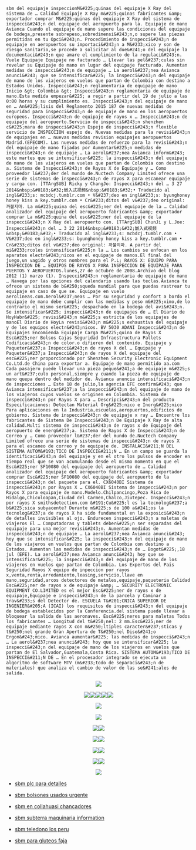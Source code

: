 
```
sbm del equipaje inspeccionM&#225;quinas del equipaje X Ray del sistema de … Calidad Equipaje X Ray m&#225;quinas fabricantes &amp; exportador comprar M&#225;quinas del equipaje X Ray del sistema de inspecci&#243;n del equipaje del aeropuerto para la. Equipaje de mano Avianca Cuando el equipaje de mano supere las condiciones del equipaje de bodega,presente sobrepeso,sobredimensi&#243;n,o supere las piezas permitidas en tu Opci&#243;n. Procedimiento de inspecci&#243;n de equipaje en aeropuertos su importaci&#243;n a M&#233;xico y son de riesgo sanitario,se procede a solicitar al due&#241;o del equipaje la documentaci&#243;n que amare el cumplimiento de la regulaci&#243;n. Vuele Equipaje Equipaje no facturado … Llevar las pel&#237;culas sin revelar su Equipaje de mano en lugar del equipaje facturado. Aumentan medidas de inspecci&#243;n de equipaje … La aerol&#237;nea Avianca anunci&#243; que se intensificar&#225; la inspecci&#243;n del equipaje de mano de los viajeros en vuelos que partan de Colombia con destino a Estados Unidos. Inspecci&#243;n reglamentaria de equipaje de mano Inicio &gt; Colombia &gt; Inspecci&#243;n reglamentaria de equipaje de mano.Esta medida empezar&#225; a regir a partir del 19 de julio a las 0:00 horas y su cumplimiento es. Inspecci&#243;n del equipaje de mano en … An&#225;lisis del Reglamento 2015 187 de nuevas medidas de seguridad para inspecci&#243;n de equipaje de mano en los aeropuertos europeos. Inspecci&#243;n de equipaje de rayos x … Inspecci&#243;n de equipaje del aeropuerto.Servicio de inspecci&#243;n shenzhen c&#225;mara de inspecci&#243;n Espejo de inspecci&#243;n flexible servicio de INSPECCION espejo de. Nuevas medidas para la revisi&#243;n de equipajes en … nuevas medidas revision equipajes aeropuertos Madrid.(EFECOM). Las nuevas medidas de refuerzo para la revisi&#243;n del equipaje de mano fijadas por Aumentar&#225;n medidas de inspecci&#243;n de equipaje … La aerol&#237;nea Avianca inform&#243; este martes que se intensificar&#225; la inspecci&#243;n del equipaje de mano de los viajeros en vuelos que partan de Colombia con destino a. Sistema de Inspecci&#243;n de Rayos X de Equipaje y … Como proveedor l&#237;der del mundo de.Nuctech Company Limited ofrece una serie de sistemas de inspecci&#243;n de rayos X para escanear equipaje y carga con. [TTArgSUB] Ricky y ChangJo: Inspecci&#243;n del … 3 27 2014&nbsp;&#0183;&#32;嵌入式视频&nbsp;&#0183;&#32;• Traducido al ingl&#233;s: mcbdcj.tumblr.com • V&#237;deo en ingl&#233;s: byunghoney honey kiss a key.tumblr.com • Cr&#233;ditos del v&#237;deo original: 까불지마. La m&#225;quina del esc&#225;ner del equipaje de la … Calidad analizador del equipaje del aeropuerto fabricantes &amp; exportador comprar La m&#225;quina del esc&#225;ner del equipaje de la inspecci&#243;n X Ray del aeropuerto con. [TTArgSUB] ChunJi y L.Joe: Inspecci&#243;n del … 3 22 2014&nbsp;&#0183;&#32;嵌入式视频&nbsp;&#0183;&#32;• Traducido al ingl&#233;s: mcbdcj.tumblr.com • V&#237;deo en ingl&#233;s: byunghoney honey kiss a key.tumblr.com • Cr&#233;ditos del v&#237;deo original: 까불지마. A partir del mi&#233;rcoles intensificar&#225;n la … Los cambios se enfocan en los aparatos electr&#243;nicos en el equipaje de manos.El final del juego,un vagido y otros nombres para el P.L; RAYOS X: EQUIPO PARA INSPECCION DE … EQUIPOS DE RAYOS X PARA INSPECCION DE EQUIPAJE PARA PUERTOS Y AEROPUERTOS.lunes,27 de octubre de 2008.Archivo del blog 2012 (1) marzo (1). Inspecci&#243;n reglamentaria de equipaje de mano … Navega por las opciones del calendario usando las teclas.Avianca te ofrece un sistema de b&#250;squeda mundial para que puedas rastrear tu equipaje en caso de que se. Equipaje en vuelo aerolineas.com.Aerol&#237;neas … Por su seguridad y confort a bordo el equipaje de mano debe cumplir con las medidas y peso m&#225;ximo,de lo contrario el mismo ser&#225; despachado en la bodega del avi&#243;n. Se intensificar&#225; inspecci&#243;n de equipajes de … El Diario de HoyHabr&#225; revisi&#243;n m&#225;s estricta de los equipajes de manoEl Diario de HoyLa revisi&#243;n m&#225;s exhaustiva del equipaje y de los equipos electr&#243;nicos. BV 5030 ADANI Inspecci&#243;n de Equipajes Encomienda Equipaje Carga M&#225;quina de Rayos X Esc&#225;ner Bolsos Cajas Seguridad Infraestructura Pallets Codificaci&#243;n de color.o difieren del contenido. Equipaje y Paqueter&#237;a Inspecci&#243;n de rayos X del … Equipaje y Paqueter&#237;a Inspecci&#243;n de rayos X del equipaje del esc&#225;ner proporcionado por Shenzhen Security Electronic Equipment Co.Ltd.de China para exportar a. Equipaje de mano permitido aa.com Cada pasajero puede llevar una pieza peque&#241;a de equipaje m&#225;s un art&#237;culo personal,siempre y cuando la pieza de equipaje de mano quepa dentro del medidor de. Avianca anuncia intensificaci&#243;n de inspecciones … Este 18 de julio,la agencia EFE confirm&#243; que Avianca intensificar&#237;a la inspecci&#243;n del equipaje de mano de los viajeros cuyos vuelos se originen en Colombia. Sistema de inspecci&#243;n por Rayos X para … Descripci&#243;n del producto Especificaciones: Detectan Material Org&#225;nico e Inorg&#225;nico Para aplicaciones en la Industria,escuelas,aeropuertos,edificios de gobierno. Sistema de inspecci&#243;n de equipaje x ray … Encuentre los fabricantes de Sistema De Inspecci&#243;n De Equipaje X Ray de alta calidad.Multi sistema de inspecci&#243;n de rayos x de Equipaje del aeropuerto de energ&#237;a. Sistema de Rayos X de Inspecci&#243;n de Correo y … Como proveedor l&#237;der del mundo de.Nuctech Company Limited ofrece una serie de sistemas de inspecci&#243;n de rayos X para el escaneo de correo y de equipaje de. INSTALACI&#211;N DEL SISTEMA AUTOM&#193;TICO DE INSPECCI&#211;N … En un campo se guarda la identificaci&#243;n del equipaje y en el otro los pulsos de encoder en tiempo real que se van acumulando desde el mismo momento en que el Esc&#225;ner SF10080 del equipaje del aeropuerto de … Calidad analizador del equipaje del aeropuerto fabricantes &amp; exportador comprar Esc&#225;ner SF10080 del equipaje del aeropuerto de la inspecci&#243;n del paquete para el. CX6040BI Sistema de inspecci&#243;n por Rayos X … CX6040BI Sistema de inspecci&#243;n por Rayos X para equipaje de mano.Modelo.Chilpancingo,Poza Rica de Hidalgo,Chicoloapan,Ciudad del Carmen,Chalco,Jiutepec. Inspecci&#243;n por rayos X smithsdetection.com &#191;Cu&#225;l es la tecnolog&#237;a b&#225;sica subyacente? Durante m&#225;s de 100 a&#241;os la tecnolog&#237;a de rayos X ha sido fundamental en la exposici&#243;n de detalles invisibles al ojo. Endurecen inspecci&#243;n a maletas de viajeros El … Computadoras y tablets deber&#225;n ser separadas del equipaje para una mejor revisi&#243;n. Aumentan medidas de inspecci&#243;n de equipaje … La aerol&#237;nea Avianca anunci&#243; hoy que se intensificar&#225; la inspecci&#243;n del equipaje de mano de los viajeros en vuelos que partan de Colombia con destino a Estados. Aumentan las medidas de inspecci&#243;n de … Bogot&#225;,18 jul (EFE). La aerol&#237;nea Avianca anunci&#243; hoy que se intensificar&#225; la inspecci&#243;n del equipaje de mano de los viajeros en vuelos que partan de Colombia. Los Expertos del Pais Seguridad Rayos X equipo de inpeccion por rayos x,venta,renta,arredamiento,leasing,servicio,llave en mano,seguridad,arcos detectores de metales,equipaje,paqueteria Calidad Esc&#225;ner de rayos x de equipaje &amp; … SECURITY ELECTRONIC EQUIPMENT CO.LIMITED es el mejor Esc&#225;ner de rayos x de equipaje,Equipaje e inspecci&#243;n de la parcela y Caminar a trav&#233;s del Detector de. ESCUELA T&#201;CNICA SUPERIOR DE INGENIER&#205;A (ICAI) los requisitos de inspecci&#243;n del equipaje de bodega establecidos por la Conferencia.del sistema puede llevar a bloquear la salida de las aeronaves. Esc&#225;neres para maletas Todos los fabricantes … Longitud del t&#250;nel: 2 mm.Esc&#225;ner de equipaje mediante rayos X con m&#250;ltiples caracter&#237;sticas y t&#250;nel grande Gran Apertura de T&#250;nel Dise&#241;o Ergon&#243;mico. Avianca aumentar&#225; las medidas de inspecci&#243;n … La aerol&#237;nea anunci&#243; hoy que se intensificar&#225; la inspecci&#243;n del equipaje de mano de los viajeros en vuelos que partan de El Salvador,Guatemala,Costa Rica. SISTEMA AUTOM&#193;TICO DE INSPECCI&#211;N DE … En el procesador integrado se ejecuta un algoritmo de software MTV (m&#233;todo de separaci&#243;n de materiales) que analiza el cambio de valor de las se&#241;ales de salida. 
```

<div align="center">

<a href="https://es-crusher.shibang-china.com/github&k=sbm+del+equipaje+inspeccion"><img src="https://static.shibang-china.com/es/crusher/logo.jpg"></a>

<a href="https://es-crusher.shibang-china.com/github&k=sbm+del+equipaje+inspeccion"><img src="https://static.shibang-china.com/es/crusher/index.jpg"></a><a href="https://es-crusher.shibang-china.com/material.htmlgithub&k=sbm+del+equipaje+inspeccion"><img src="https://static.shibang-china.com/es/crusher/material.jpg"></a><a href="https://es-crusher.shibang-china.com/application.htmlgithub&k=sbm+del+equipaje+inspeccion"><img src="https://static.shibang-china.com/es/crusher/application.jpg"></a><a href="https://es-crusher.shibang-china.com/aboutus.htmlgithub&k=sbm+del+equipaje+inspeccion"><img src="https://static.shibang-china.com/es/crusher/aboutus.jpg"></a><a href="https://es-crusher.shibang-china.com/contact.htmlgithub&k=sbm+del+equipaje+inspeccion"><img src="https://static.shibang-china.com/es/crusher/contact.jpg"></a>

<a href="https://es-crusher.shibang-china.com/github&k=sbm+del+equipaje+inspeccion"><img src="https://static.shibang-china.com/es/crusher/banner.jpg"></a>

<a href="https://swt.shibang-china.com/github&k=sbm+del+equipaje+inspeccion"><img src="https://static.shibang-china.com/es/crusher/text.jpg"></a>

<a href="https://swt.shibang-china.com/github&k=sbm+del+equipaje+inspeccion"><img src="https://static.shibang-china.com/es/crusher/chat.jpg"></a><a href="https://es-crusher.shibang-china.com/contact.htmlgithub&k=sbm+del+equipaje+inspeccion"><img src="https://static.shibang-china.com/es/crusher/message.jpg"></a>

<a href="https://es-crusher.shibang-china.com/products/pe.htmlgithub&k=sbm+del+equipaje+inspeccion"><img src="https://static.shibang-china.com/es/crusher/pe.jpg"></a><a href="https://es-crusher.shibang-china.com/products/pf.htmlgithub&k=sbm+del+equipaje+inspeccion"><img src="https://static.shibang-china.com/es/crusher/pf.jpg"></a>

<a href="https://es-crusher.shibang-china.com/products/hpt.htmlgithub&k=sbm+del+equipaje+inspeccion"><img src="https://static.shibang-china.com/es/crusher/hpt.jpg"></a><a href="https://es-crusher.shibang-china.com/products/vsi.htmlgithub&k=sbm+del+equipaje+inspeccion"><img src="https://static.shibang-china.com/es/crusher/vsi.jpg"></a>

<a href="https://es-crusher.shibang-china.com/products/klv.htmlgithub&k=sbm+del+equipaje+inspeccion"><img src="https://static.shibang-china.com/es/crusher/klv.jpg"></a><a href="https://es-crusher.shibang-china.com/products/portable.htmlgithub&k=sbm+del+equipaje+inspeccion"><img src="https://static.shibang-china.com/es/crusher/portable.jpg"></a>

<a href="https://swt.shibang-china.com/github&k=sbm+del+equipaje+inspeccion"><img src="https://static.shibang-china.com/es/crusher/case.jpg"></a>

</div>


* [sbm plc para detalles](sbm%20plc%20para%20detalles.md)

* [sbm bolsones usados urgente](sbm%20bolsones%20usados%20urgente.md)

* [sbm en collahuasi chancadores](sbm%20en%20collahuasi%20chancadores.md)

* [sbm subterra maquinaria information](sbm%20subterra%20maquinaria%20information.md)

* [sbm teledono los peru](sbm%20teledono%20los%20peru.md)

* [sbm para gluteos faja](sbm%20para%20gluteos%20faja.md)